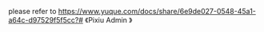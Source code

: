 please refer to https://www.yuque.com/docs/share/6e9de027-0548-45a1-a64c-d97529f5f5cc?# 《Pixiu Admin 》